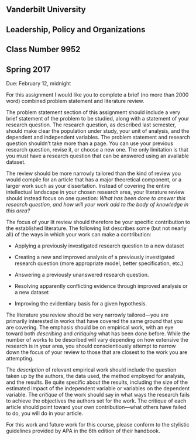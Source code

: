 ## Vanderbilt University
## Leadership, Policy and Organizations
## Class Number 9952
## Spring 2017


Due: February 12, midnight

For this assignment I would like you to complete a brief (no more than
2000 word) combined problem statement and literature review.

The problem statement section of this assignment should include a very
brief statement of the problem to be studied, along with a statement of
your research question. The research question, as described last
semester, should make clear the population under study, your unit of
analysis, and the dependent and independent variables. The problem
statement and research question shouldn’t take more than a page. You can
use your previous research question, revise it, or choose a new one. The
only limitation is that you must have a research question that can be
answered using an available dataset.

The review should be more narrowly tailored than the kind of review you
would compile for an article that has a major theoretical component, or
a larger work such as your dissertation. Instead of covering the entire
intellectual landscape in your chosen research area, your literature
review should instead focus on one question: *What has been done to
answer this research question, and how will your work add to the body of
knowledge in this area?*

The focus of your lit review should therefore be your specific
contribution to the established literature. The following list describes
some (but not nearly all) of the ways in which your work can make a
contribution:

-   Applying a previously investigated research question to a new
    dataset

-   Creating a new and improved analysis of a previously investigated
    research question (more appropriate model, better
    specification, etc.)

-   Answering a previously unanswered research question.

-   Resolving apparently conflicting evidence through improved analysis
    or a new dataset

-   Improving the evidentiary basis for a given hypothesis.

The literature you review should be very narrowly tailored—you are
primarily interested in works that have covered the same ground that you
are covering. The emphasis should be on empirical work, with an eye
toward both *describing* and *critiquing* what has been done before.
While the number of works to be described will vary depending on how
extensive the research is in your area, you should conscientiously
attempt to narrow down the focus of your review to those that are
closest to the work you are attempting.

The *description* of relevant empirical work should include the question
taken up by the authors, the data used, the method employed for
analysis, and the results. Be quite specific about the results,
including the size of the estimated impact of the independent variable
or variables on the dependent variable. The *critique* of the work
should say in what ways the research fails to achieve the objectives the
authors set for the work. The critique of each article should point
toward your own contribution—what others have failed to do, you will do
in your article.

For this work and future work for this course, please conform to the
stylistic guidelines provided by APA in the 6th edition of their
handbook.
